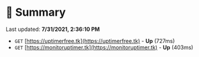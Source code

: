 # 📖 Summary
Last updated: **7/31/2021, 2:36:10 PM**

- `GET` [https://uptimerfree.tk](https://uptimerfree.tk) - **Up** (727ms)
- `GET` [https://monitoruptimer.tk](https://monitoruptimer.tk) - **Up** (403ms)
